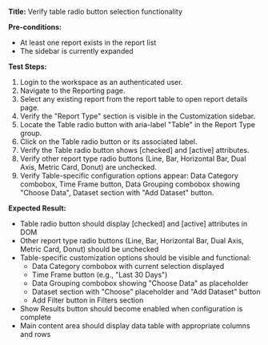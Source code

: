**Title:** Verify table radio button selection functionality

**Pre-conditions:**
* At least one report exists in the report list
* The sidebar is currently expanded

**Test Steps:**
1. Login to the workspace as an authenticated user.
2. Navigate to the Reporting page.
3. Select any existing report from the report table to open report details page.
4. Verify the "Report Type" section is visible in the Customization sidebar.
5. Locate the Table radio button with aria-label "Table" in the Report Type group.
6. Click on the Table radio button or its associated label.
7. Verify the Table radio button shows [checked] and [active] attributes.
8. Verify other report type radio buttons (Line, Bar, Horizontal Bar, Dual Axis, Metric Card, Donut) are unchecked.
9. Verify Table-specific configuration options appear: Data Category combobox, Time Frame button, Data Grouping combobox showing "Choose Data", Dataset section with "Add Dataset" button.

**Expected Result:**
* Table radio button should display [checked] and [active] attributes in DOM
* Other report type radio buttons (Line, Bar, Horizontal Bar, Dual Axis, Metric Card, Donut) should be unchecked
* Table-specific customization options should be visible and functional:
  - Data Category combobox with current selection displayed
  - Time Frame button (e.g., "Last 30 Days")
  - Data Grouping combobox showing "Choose Data" as placeholder
  - Dataset section with "Choose" placeholder and "Add Dataset" button
  - Add Filter button in Filters section
* Show Results button should become enabled when configuration is complete
* Main content area should display data table with appropriate columns and rows